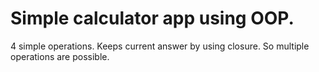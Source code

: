 # Simple calculator app using OOP.
4 simple operations. Keeps current answer by using closure. 
So multiple operations are possible.
